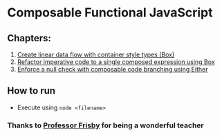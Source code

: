 # Composable Functional JavaScript

## Chapters:

1.  [Create linear data flow with container style types (Box)](01.introduction-box.js)
2.  [Refactor imperative code to a single composed expression using Box](02.imperative-to-composed.js)
3.  [Enforce a null check with composable code branching using Either](03.null-check-with-either.js)

## How to run

- Execute using `node <filename>`

### Thanks to [Professor Frisby](https://egghead.io/courses/professor-frisby-introduces-composable-functional-javascript) for being a wonderful teacher

